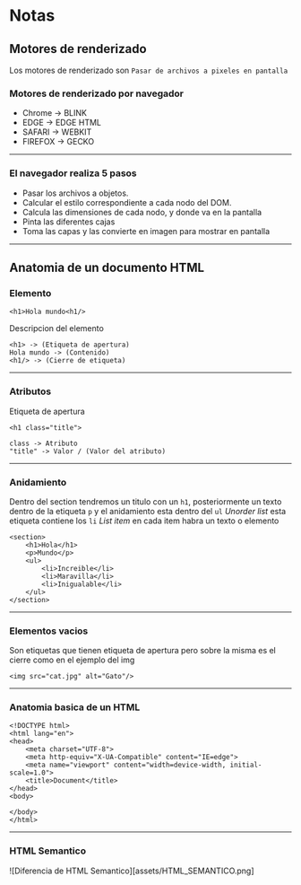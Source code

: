 # Notas

## Motores de renderizado
Los motores de renderizado son `Pasar de archivos a pixeles en pantalla`


### Motores de renderizado por navegador

- Chrome    -> BLINK
- EDGE      -> EDGE HTML
- SAFARI    -> WEBKIT
- FIREFOX   -> GECKO
---

### El navegador realiza 5 pasos

- Pasar los archivos a objetos.
- Calcular el estilo correspondiente a cada nodo del DOM.
- Calcula las dimensiones de cada nodo, y donde va en la pantalla
- Pinta las diferentes cajas
- Toma las capas y las convierte en imagen para mostrar en pantalla
---

## Anatomia de un documento HTML

### Elemento  


    <h1>Hola mundo<h1/>

Descripcion del elemento

```
<h1> -> (Etiqueta de apertura)
Hola mundo -> (Contenido)
<h1/> -> (Cierre de etiqueta)
```
---

### Atributos

Etiqueta de apertura
```
<h1 class="title">

class -> Atributo
"title" -> Valor / (Valor del atributo)
```
---
### Anidamiento
Dentro del section tendremos un titulo con un `h1`, posteriormente un texto dentro de la etiqueta `p` y el anidamiento esta dentro del `ul` _Unorder list_ esta etiqueta contiene los `li` _List item_ en cada item habra un texto o elemento

```
<section>
    <h1>Hola</h1>
    <p>Mundo</p>
    <ul>
        <li>Increible</li>
        <li>Maravilla</li>
        <li>Inigualable</li>
    </ul>
</section>
```
---
### Elementos vacios
Son etiquetas que tienen etiqueta de apertura pero sobre la misma es el cierre como en el ejemplo del img
```
<img src="cat.jpg" alt="Gato"/>
```
---
### Anatomia basica de un HTML
```
<!DOCTYPE html>
<html lang="en">
<head>
    <meta charset="UTF-8">
    <meta http-equiv="X-UA-Compatible" content="IE=edge">
    <meta name="viewport" content="width=device-width, initial-scale=1.0">
    <title>Document</title>
</head>
<body>
    
</body>
</html>
```
---
### HTML Semantico

![Diferencia de HTML Semantico][assets/HTML_SEMANTICO.png]